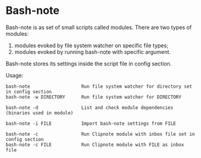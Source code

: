 # Bash-note

Bash-note is as set of small scripts called modules. 
There are two types of modules:   
1) modules evoked by file system watcher on specific file types;  
2) modules evoked by running bash-note with specific argument.

Bash-note stores its settings inside the script file in config section.

Usage: 
```
bash-note                   Run file system watcher for directory set in config section  
bash-note -w DIRECTORY      Run file system watcher for DIRECTORY

bash-note -d                List and check module dependencies (binaries used in module)

bash-note -i FILE           Import bash-note settings from FILE

bash-note -c                Run Clipnote module with inbox file set in config section  
bash-note -c FILE           Run Clipnote module with FILE as inbox file
```
